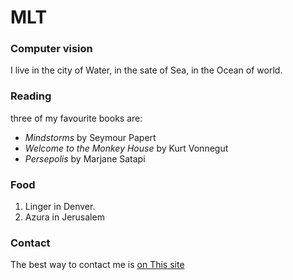 # MLT

### Computer vision

I live in the city of Water, in the sate of Sea, in the Ocean of world.

### Reading

three of my favourite books are:
- *Mindstorms* by Seymour Papert
- *Welcome to the Monkey House* by Kurt Vonnegut
- *Persepolis* by Marjane Satapi

### Food

1. Linger in Denver.
2. Azura in Jerusalem

### Contact

The best way to contact me is [on This site](https://wikipedia.com)
